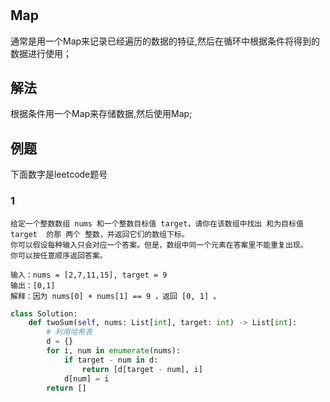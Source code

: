 #

## Map

通常是用一个Map来记录已经遍历的数据的特征,然后在循环中根据条件将得到的数据进行使用；

## 解法

根据条件用一个Map来存储数据,然后使用Map;

## 例题

下面数字是leetcode题号

### 1

```text
给定一个整数数组 nums 和一个整数目标值 target，请你在该数组中找出 和为目标值 target  的那 两个 整数，并返回它们的数组下标。
你可以假设每种输入只会对应一个答案。但是，数组中同一个元素在答案里不能重复出现。
你可以按任意顺序返回答案。

输入：nums = [2,7,11,15], target = 9
输出：[0,1]
解释：因为 nums[0] + nums[1] == 9 ，返回 [0, 1] 。
```

```python
class Solution:
    def twoSum(self, nums: List[int], target: int) -> List[int]:
        # 利用哈希表
        d = {}
        for i, num in enumerate(nums):
            if target - num in d:
                return [d[target - num], i]
            d[num] = i
        return []
```
